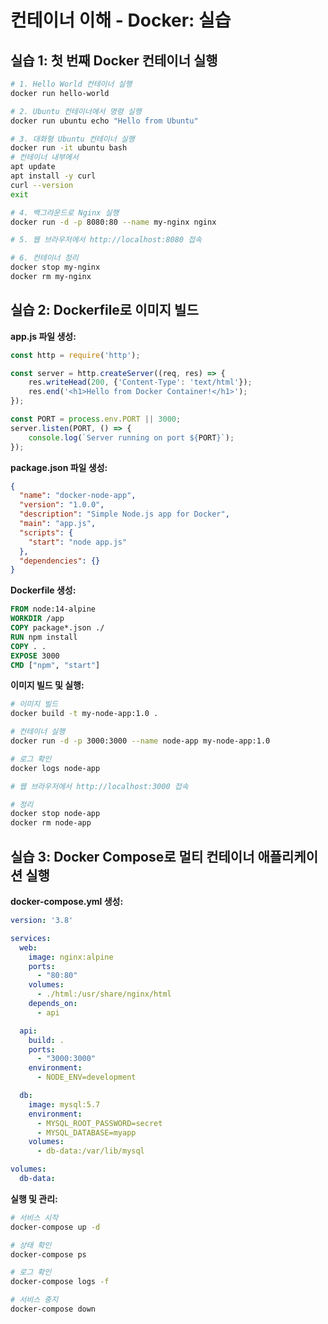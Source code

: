 # 컨테이너 이해 - Docker: 실습

## 실습 1: 첫 번째 Docker 컨테이너 실행

```bash
# 1. Hello World 컨테이너 실행
docker run hello-world

# 2. Ubuntu 컨테이너에서 명령 실행
docker run ubuntu echo "Hello from Ubuntu"

# 3. 대화형 Ubuntu 컨테이너 실행
docker run -it ubuntu bash
# 컨테이너 내부에서
apt update
apt install -y curl
curl --version
exit

# 4. 백그라운드로 Nginx 실행
docker run -d -p 8080:80 --name my-nginx nginx

# 5. 웹 브라우저에서 http://localhost:8080 접속

# 6. 컨테이너 정리
docker stop my-nginx
docker rm my-nginx
```

## 실습 2: Dockerfile로 이미지 빌드

**app.js 파일 생성:**

```javascript
const http = require('http');

const server = http.createServer((req, res) => {
    res.writeHead(200, {'Content-Type': 'text/html'});
    res.end('<h1>Hello from Docker Container!</h1>');
});

const PORT = process.env.PORT || 3000;
server.listen(PORT, () => {
    console.log(`Server running on port ${PORT}`);
});
```

**package.json 파일 생성:**

```json
{
  "name": "docker-node-app",
  "version": "1.0.0",
  "description": "Simple Node.js app for Docker",
  "main": "app.js",
  "scripts": {
    "start": "node app.js"
  },
  "dependencies": {}
}
```

**Dockerfile 생성:**

```dockerfile
FROM node:14-alpine
WORKDIR /app
COPY package*.json ./
RUN npm install
COPY . .
EXPOSE 3000
CMD ["npm", "start"]
```

**이미지 빌드 및 실행:**

```bash
# 이미지 빌드
docker build -t my-node-app:1.0 .

# 컨테이너 실행
docker run -d -p 3000:3000 --name node-app my-node-app:1.0

# 로그 확인
docker logs node-app

# 웹 브라우저에서 http://localhost:3000 접속

# 정리
docker stop node-app
docker rm node-app
```

## 실습 3: Docker Compose로 멀티 컨테이너 애플리케이션 실행

**docker-compose.yml 생성:**

```yaml
version: '3.8'

services:
  web:
    image: nginx:alpine
    ports:
      - "80:80"
    volumes:
      - ./html:/usr/share/nginx/html
    depends_on:
      - api

  api:
    build: .
    ports:
      - "3000:3000"
    environment:
      - NODE_ENV=development

  db:
    image: mysql:5.7
    environment:
      - MYSQL_ROOT_PASSWORD=secret
      - MYSQL_DATABASE=myapp
    volumes:
      - db-data:/var/lib/mysql

volumes:
  db-data:
```

**실행 및 관리:**

```bash
# 서비스 시작
docker-compose up -d

# 상태 확인
docker-compose ps

# 로그 확인
docker-compose logs -f

# 서비스 중지
docker-compose down
```

